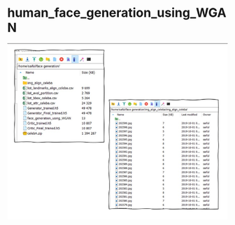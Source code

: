 # human_face_generation_using_WGAN
![alt text](https://github.com/MdSaifulIslamSajol/human_face_generation_using_WGAN/blob/main/folder%20directory.jpg)
